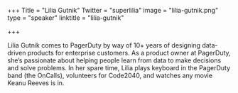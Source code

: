+++
Title = "Lilia Gutnik"
Twitter = "superlilia"
image = "lilia-gutnik.png"
type = "speaker"
linktitle = "lilia-gutnik"

+++

Lilia Gutnik comes to PagerDuty by way of 10+ years of designing data-driven products for enterprise customers. As a product owner at PagerDuty, she’s passionate about helping people learn from data to make decisions and solve problems. In her spare time, Lilia plays keyboard in the PagerDuty band (the OnCalls), volunteers for Code2040, and watches any movie Keanu Reeves is in.
